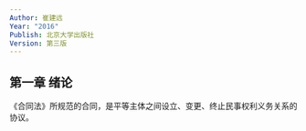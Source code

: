```yaml
---
Author: 崔建远
Year: "2016"
Publish: 北京大学出版社
Version: 第三版
---
```

## 第一章 绪论

《合同法》所规范的合同，是平等主体之间设立、变更、终止民事权利义务关系的协议。